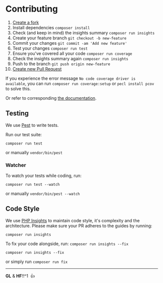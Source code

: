 # Contributing

1. [Create a fork](https://help.github.com/articles/fork-a-repo/)
2. Install dependencies `composer install`
3. Check (and keep in mind) the insights summary `composer run insights`
4. Create your feature branch `git checkout -b new-feature`
5. Commit your changes `git commit -am 'Add new feature'`
6. Test your changes `composer run test`
7. Ensure you've covered all your code `composer run coverage`
8. Check the insights summary again `composer run insights`
9. Push to the branch `git push origin new-feature`
10. [Create new Pull Request](https://help.github.com/articles/creating-a-pull-request/)

If you experience the error message `No code coverage driver is available`, you
can run `composer run coverage:setup` or `pecl install pcov` to solve this.

Or refer to corresponding [the documentation](https://pestphp.com/docs/coverage).

## Testing

We use [Pest](https://github.com/pestphp/pest) to write tests.

Run our test suite:

```
composer run test
```
or manually `vendor/bin/pest`

### Watcher

To watch your tests while coding, run:

```
composer run test --watch
```

or manually `vendor/bin/pest --watch`

## Code Style

We use [PHP Insights](https://github.com/nunomaduro/phpinsights) to maintain
code style, it's complexity and the architecture. Please make sure your PR
adheres to the guides by running:

```
composer run insights
```

To fix your code alongside, run: `composer run insights --fix`

```
composer run insights --fix
```

or simply run `composer run fix`

---

__GL__ & __HF__!!^1 &nbsp;👍
